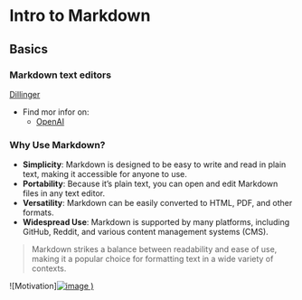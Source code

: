 # Intro to Markdown
## Basics
### Markdown text editors

[Dillinger](https://dillinger.io/)

- Find mor infor on:
  - [OpenAI](https://www.openai.com)

### Why Use Markdown?

- **Simplicity**: Markdown is designed to be easy to write and read in plain text, making it accessible for anyone to use.
- **Portability**: Because it’s plain text, you can open and edit Markdown files in any text editor.
- **Versatility**: Markdown can be easily converted to HTML, PDF, and other formats.
- **Widespread Use**: Markdown is supported by many platforms, including GitHub, Reddit, and various content management systems (CMS).

> Markdown strikes a balance between readability and ease of use, making it a popular choice for formatting text in a wide variety of contexts.

![Motivation][![image](https://github.com/user-attachments/assets/10741437-fae1-485c-8f3b-e41d92f5cf88)
)](https://www.google.com/url?sa=i&url=https%3A%2F%2Fgogetsecure.com%2Fcyber-security-hacker-quotes%2F&psig=AOvVaw0MGBuykn9EqE472tnOHEnA&ust=1723627599004000&source=images&cd=vfe&opi=89978449&ved=0CBQQjRxqFwoTCJiS6MbT8YcDFQAAAAAdAAAAABAE)
